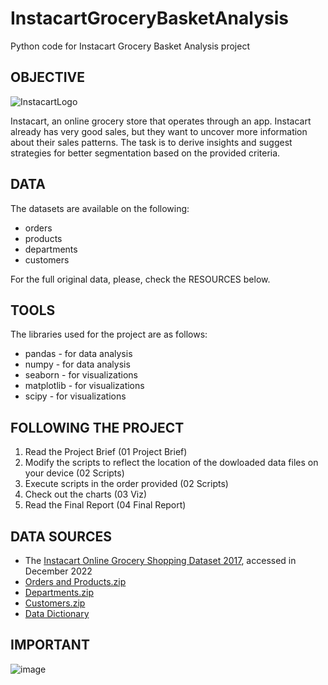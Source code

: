 # InstacartGroceryBasketAnalysis
Python code for Instacart Grocery Basket Analysis project

## OBJECTIVE

![InstacartLogo](https://user-images.githubusercontent.com/123763871/215571598-9b5b28c1-7df9-4341-9c1b-4a062ff00690.png)


Instacart, an online grocery store that operates through an app. Instacart already has very good sales, but they want to uncover more information about their sales patterns. The task is to derive insights and suggest strategies for better segmentation based on the provided criteria.


## DATA

The datasets are available on the following:

- orders
- products
- departments
- customers

For the full original data, please, check the RESOURCES below.


## TOOLS

The libraries used for the project are as follows:

- pandas - for data analysis
- numpy - for data analysis
- seaborn - for visualizations
- matplotlib - for visualizations
- scipy - for visualizations


## FOLLOWING THE PROJECT

1. Read the Project Brief (01 Project Brief)
2. Modify the scripts to reflect the location of the dowloaded data files on your device (02 Scripts)
3. Execute scripts in the order provided (02 Scripts)
4. Check out the charts (03 Viz)
5. Read the Final Report (04 Final Report)

## DATA SOURCES

- The [Instacart Online Grocery Shopping Dataset 2017](https://www.instacart.com/datasets/grocery-shopping-2017), accessed in December 2022
- [Orders and Products.zip](https://s3.amazonaws.com/coach-courses-us/public/courses/data-immersion/A4/A4_Data_Assets/4.3_orders_products.zip)
- [Departments.zip](https://s3.amazonaws.com/coach-courses-us/public/courses/data-immersion/A4/A4_Data_Assets/4.4_departments.zip)
- [Customers.zip](https://s3.amazonaws.com/coach-courses-us/public/courses/data-immersion/A4/A4_Data_Assets/customers.zip)
- [Data Dictionary](https://gist.github.com/jeremystan/c3b39d947d9b88b3ccff3147dbcf6c6b)


## IMPORTANT

![image](https://user-images.githubusercontent.com/123763871/215648239-c54374d2-7d14-4324-88da-bf8b01920641.png)

